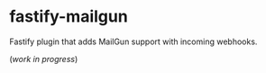 # fastify-mailgun

Fastify plugin that adds MailGun support with incoming webhooks.

(*work in progress*)
